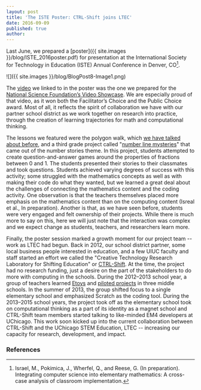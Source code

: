 ```yaml
---
layout: post
title: 'The ISTE Poster: CTRL-Shift joins LTEC'
date: 2016-09-09
published: true
author:
---
```


Last June, we prepared a [poster]({{ site.images }}/blog/ISTE_2016poster.pdf) for presentation at the International Society for Technology in Education (ISTE) Annual Conference in Denver, CO[^fn-israel-itse]. 

![]({{ site.images }}/blog/BlogPost8-Image1.png)

<!--excerpt-->

The [video](http://tinyurl.com/LTECvideo) we linked to in the poster was the one we prepared for the [National Science Foundation’s Video Showcase](http://stemforall2016.videohall.com/). We are especially proud of that video, as it won both the Facilitator’s Choice and the Public Choice award. Most of all, it reflects the spirit of collaboration we have with our partner school district as we work together on research into practice, through the creation of learning trajectories for math and computational thinking.

The lessons we featured were the polygon walk, which [we have talked about before](http://blog.everydaycomputing.org/2016/08/26/letting-math-teachers-steer/), and a third grade project called "[number line mysteries](https://scratch.mit.edu/studios/2050379/)" that came out of the number stories theme. In this project, students attempted to create question-and-answer games around the properties of fractions between 0 and 1. The students presented their stories to their classmates and took questions. Students achieved varying degrees of success with this activity; some struggled with the mathematics concepts as well as with making their code do what they wanted, but we learned a great deal about the challenges of connecting the mathematics content and the coding activity. One observation is that the teachers themselves placed more emphasis on the mathematics content than on the computing content (Isreal et al., In preparation). Another is that, as we have seen before, students were very engaged and felt ownership of their projects. While there is much more to say on this, here we will just note that the interaction was complex and we expect change as students, teachers, and researchers learn more. 

Finally, the poster session marked a growth moment for our project team -- work as LTEC had begun. Back in 2012, our school district partner, some local business people interested in education, and a few UIUC faculty and staff started an effort we called the "Creative Technology Research Laboratory for Shifting Education" or [CTRL-Shift](http://ctrlshift.mste.illinois.edu/).  At the time, the project had no research funding, just a desire on the part of the stakeholders to do more with computing in the schools. During the 2012–2013 school year, a group of teachers learned [Etoys](http://www.squeakland.org/) and [piloted projects](http://etoysillinois.org/) in three middle schools. In the summer of 2013, the group shifted focus to a single elementary school and emphasized Scratch as the coding tool. During the 2013–2015 school years, the project took off as the elementary school took on computational thinking as a part of its identity as a magnet school and CTRL-Shift team members started talking to like-minded EM4 developers at UChicago. This work soon kicked up into the current collaboration between CTRL-Shift and the UChicago STEM Education, LTEC -- increasing our capacity for research, development, and impact. 



### References ###

[^fn-israel-itse]:Israel, M., Pokimica, J., Wherfel, Q., and Reese, G. (In preparation). Integrating computer science into elementary mathematics: A cross-case analysis of classroom implementation.
